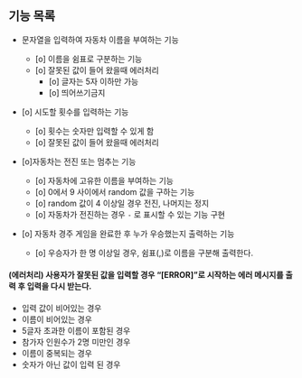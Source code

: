 ## 기능 목록
* 문자열을 입력하여 자동차 이름을 부여하는 기능
    * [o] 이름을 쉼표로 구분하는 기능
    * [o] 잘못된 값이 들어 왔을때 에러처리
      * [o] 글자는 5자 이하만 가능
      * [o] 띄어쓰기금지
    
* [o] 시도할 횟수를 입력하는 기능
    * [o] 횟수는 숫자만 입력할 수 있게 함
    * [o] 잘못된 값이 들어 왔을때 에러처리
* [o]자동차는 전진 또는 멈추는 기능
    * [o] 자동차에 고유한 이름을 부여하는 기능
    * [o] 0에서 9 사이에서 random 값을 구하는 기능
    * [o] random 값이 4 이상일 경우 전진, 나머지는 정지
    * [o] 자동차가 전진하는 경우 `-` 로 표시할 수 있는 기능 구현 
* [o] 자동차 경주 게임을 완료한 후 누가 우승했는지 출력하는 기능
    * [o] 우승자가 한 명 이상일 경우, 쉼표(,)로 이름을 구분해 출력한다.

#### (에러처리) 사용자가 잘못된 값을 입력할 경우 “[ERROR]”로 시작하는 에러 메시지를 출력 후 입력을 다시 받는다.

* 입력 값이 비어있는 경우
* 이름이 비어있는 경우
* 5글자 초과한 이름이 포함된 경우
* 참가자 인원수가 2명 미만인 경우
* 이름이 중복되는 경우
* 숫자가 아닌 값이 입력 된 경우